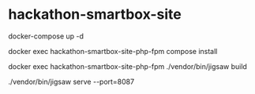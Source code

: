 # hackathon-smartbox-site

docker-compose up -d

docker exec hackathon-smartbox-site-php-fpm compose install

docker exec hackathon-smartbox-site-php-fpm ./vendor/bin/jigsaw build

./vendor/bin/jigsaw serve --port=8087
